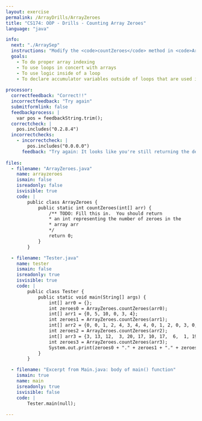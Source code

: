 ```yaml
---
layout: exercise
permalink: /ArrayDrills/ArrayZeroes
title: "CS174: OOP - Drills - Counting Array Zeroes"
language: "java"

info:
  next: "./ArraySep"
  instructions: "Modify the <code>countZeroes</code> method in <code>ArrayZeroes.java</code> file to count the number of zeroes in an array (this is based on exercise 13 on page 266 of the Horstmann book <i>Java for Everyone</i>)."
  goals:
    - To do proper array indexing
    - To use loops in concert with arrays
    - To use logic inside of a loop
    - To declare accumulator variables outside of loops that are used in loops, but whose state persists beyond the loop
    
processor:  
  correctfeedback: "Correct!!" 
  incorrectfeedback: "Try again"
  submitformlink: false
  feedbackprocess: | 
    var pos = feedbackString.trim();
  correctcheck: |
    pos.includes("0.2.8.4")
  incorrectchecks:
    - incorrectcheck: |
        pos.includes("0.0.0.0")
      feedback: "Try again: It looks like you're still returning the default value of 0 from the <code>countZeroes</code> method"    
 
files:
  - filename: "ArrayZeroes.java"
    name: arrayzeroes
    ismain: false
    isreadonly: false
    isvisible: true
    code: | 
        public class ArrayZeroes {
            public static int countZeroes(int[] arr) {
                /** TODO: Fill this in.  You should return
                * an int representing the number of zeroes in the
                * array arr
                */
                return 0;
            }
        }

  - filename: "Tester.java"
    name: tester
    ismain: false
    isreadonly: true
    isvisible: true
    code: | 
        public class Tester {
            public static void main(String[] args) {
                int[] arr0 = {};
                int zeroes0 = ArrayZeroes.countZeroes(arr0);
                int[] arr1 = {0, 5, 10, 0, 3, 4};
                int zeroes1 = ArrayZeroes.countZeroes(arr1);
                int[] arr2 = {0, 0, 1, 2, 4, 3, 4, 4, 0, 1, 2, 0, 3, 0, 0, 0, 2, 2, 4, 0};
                int zeroes2 = ArrayZeroes.countZeroes(arr2);
                int[] arr3 = {3, 13, 12,  3, 20, 17, 10, 17,  6,  1, 19, 10, 15,  9,  9, 13, 11, 8, 17,  0,  2,  1,  4, 10, 20,  5, 14,  5, 20, 17, 14, 17, 16,  5, 17, 14,  1, 17, 10, 14, 20, 20,  8, 10,  9,  9, 20,  8, 14,  4, 13, 9,  3, 11,  2,  8, 12,  1, 13,  9, 13,  1,  9, 14, 16, 15,  0,  9, 3,  5, 17,  2,  0, 12,  8,  7, 13, 15, 14,  7, 10, 11, 18, 19, 14, 20, 10,  2,  3, 10, 20,  3, 19,  8, 14, 11, 11,  5,  5,  0};
                int zeroes3 = ArrayZeroes.countZeroes(arr3);
                System.out.print(zeroes0 + "." + zeroes1 + "." + zeroes2 + "." + zeroes3);
            }
        }    

  - filename: "Excerpt from Main.java: body of main() function"
    ismain: true
    name: main
    isreadonly: true
    isvisible: false
    code: |
        Tester.main(null);
        
---
```

